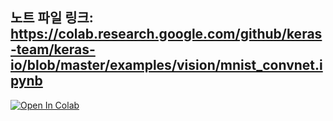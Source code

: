 ## 노트 파일 링크: https://colab.research.google.com/github/keras-team/keras-io/blob/master/examples/vision/mnist_convnet.ipynb

[![Open In Colab](https://colab.research.google.com/assets/colab-badge.svg)](https://colab.research.google.com/github/tensorflow/docs/blob/master/site/en/tutorials/keras/classification.ipynb)

